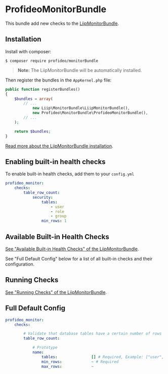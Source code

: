 # ProfideoMonitorBundle

This bundle add new checks to the [LiipMonitorBundle](https://github.com/liip/LiipMonitorBundle).


## Installation ##

Install with composer:

    $ composer require profideo/monitorBundle

> **Note:** The LiipMonitorBundle will be automatically installed.

Then register the bundles in the `AppKernel.php` file:

```php
public function registerBundles()
{
    $bundles = array(
        // ...
            new Liip\MonitorBundle\LiipMonitorBundle(),
            new Profideo\MonitorBundle\ProfideoMonitorBundle(),
        // ...
    );

    return $bundles;
}
```

[Read more about the LiipMonitorBundle installation](https://github.com/liip/LiipMonitorBundle#installation).

## Enabling built-in health checks ##

To enable built-in health checks, add them to your `config.yml`

```yml
profideo_monitor:
    checks:
        table_row_count:
            security:
                tables:
                    - user
                    - role
                    - group
                min_rows: 1
```


## Available Built-in Health Checks ##

[See "Available Built-in Health Checks" of the LiipMonitorBundle](https://github.com/liip/LiipMonitorBundle#available-built-in-health-checks).

See "Full Default Config" below for a list of all built-in checks and their configuration.


## Running Checks ##

[See "Running Checks" of the LiipMonitorBundle](https://github.com/liip/LiipMonitorBundle#running-checks).


## Full Default Config ##

```yml
profideo_monitor:
    checks:

        # Validate that database tables have a certain number of rows
        table_row_count:

            # Prototype
            name:
                tables:               [] # Required, Example: ["user", "role", "group"]
                min_rows:             ~ # Required
                max_rows:             ~
```

